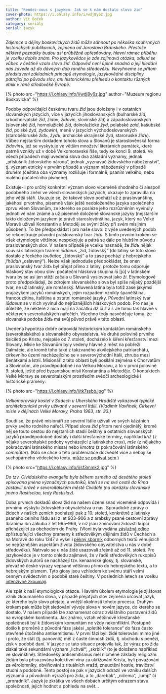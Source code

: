 ```yaml
---
title: "Rendez-vous s jazykem: Jak se k nám dostalo slovo žid"
cover-photo: https://i.ohlasy.info/i/wdj8y6z.jpg
author: Vít Boček
category: seriály
serial: jazyk
---
```


*Zájemce o dějiny boskovických židů může sáhnout po několika souhrnných historických publikacích, zejména od Jaroslava Bránského. Přestože některé poznatky budou asi průběžně upřesňovány, hlavní rámec příběhu je vcelku dobře znám. Pro jazykovědce je zde zajímavá otázka, odkud se vůbec v češtině vzalo slovo žid. Odpověď není úplně snadná a její hledání nás zavede až do dávných dob raného středověku. Nevyhneme se přitom představení základních principů etymologie, jazykovědné disciplíny pátrající po původu slov, ani historickému přehledu o kontaktu různých etnik v raně středověké Evropě.*

{% photo src="https://i.ohlasy.info/i/wdj8y6z.jpg" author="Muzeum regionu Boskovicka" %}

Podoby odpovídající českému tvaru *žid* jsou doloženy i v ostatních slovanských jazycích, více v jazycích jihoslovanských (bulharské *žid*, srbochorvatské *žȉd*, *žìdov*, *židovin*, slovinské *žȉd*) a západoslovanských (slovenské *žid*, hornolužické *žid*, dolnolužické *žyd*, polabské *zaid*, kašubské *žid*, polské *żyd*, *żydowin*), méně v jazycích východoslovanských (staroběloruské *židъ*, *žydъ*, archaické ukrajinské *žyd*, staroruské *židъ*). Vůbec nejstarším dokladem tohoto slova u Slovanů je staroslověnská forma *židovinъ*, jež se vyskytuje ve větším množství literárních památek, které patrně vznikly už v době Velkomoravské říše, tedy ke konci 9. století. Ve všech případech mají uvedená slova dva základní významy, jednak „příslušník židovského národa“, jednak „vyznavač židovského náboženství“, tj. význam etnický v prvním případě a význam náboženský v případě druhém (čeština oba významy rozlišuje i formálně, psaním velkého, nebo malého počátečního písmene).

Existuje-li pro určitý konkrétní význam slovo víceméně shodného či alespoň podobného znění ve všech slovanských jazycích, ukazuje to zpravidla na jeho větší stáří. Usuzuje se, že takové slovo pochází už z praslovanštiny, jakéhosi prvotního, písemně však ještě nedoloženého jazyka společného zprvu všem Slovanům, ze kterého se posléze jeho rozrůzněním vyvinuly jednotlivé nám známé a už písemně doložené slovanské jazyky (nejstarším takto doloženým jazykem je právě staroslověnština, jazyk, který na Velké Moravě užívali Konstantin a Metoděj se svými žáky při svém misijním působení). To lze předpokládat i pro naše slovo: z výše uvedených podob se rekonstruuje původní praslovanský tvar *židъ*. S tímto prvním krokem se však etymologie většinou nespokojuje a pátrá se dále po hlubším původu praslovanských slov. V našem případě je vcelku nasnadě, že *židъ* nějak souvisí s latinským tvarem *iūdaeus* „žid, židovský“ (do latiny se toto slovo dostalo z řeckého *ἰουδαῖος* „židovský“ a to zase pochází z hebrejského *jʻhūdah* „oslavený“). Nelze však jednoduše předpokládat, že onen praslovanský tvar *židъ* byl přejat přímo z latiny, protože tomu odporuje hláskový stav obou slov: počáteční hlásková skupina *iū* [jú] v latinském tvaru by se asi jen stěží začala u Slovanů vyslovovat jako *ži*. Etymologové proto předpokládají, že zdrojem slovanského slova byl spíše nějaký pozdější tvar, ne už latinský, ale románský. Mluvená latina byla totiž zase jakýmsi prajazykem jazyků románských, jejím rozpadem vznikly španělština, francouzština, italština a ostatní románské jazyky. Původní latinský tvar *iūdaeus* se v nich vyvinul do nejrůznějších hláskových podob. Pro nás je důležité, že některé z nich mají na začátku *dž* či *ž* a *i*. Je tomu tak hlavně v některých severoitalských nářečích. Všechno tedy nasvědčuje tomu, že slovanská podoba *židъ* má svůj původ právě v této oblasti.

Uvedená hypotéza dobře odpovídá historickým kontaktům románského (severoitalského) a slovanského obyvatelstva. Ve druhé polovině prvního tisíciletí po Kristu, nejspíše od 7. století, docházelo k šíření křesťanství mezi Slovany. Misie ke Slovanům byly vedeny hlavně z měst na pobřeží Dalmácie, ale kromě toho také z takzvaného akvilejského patriarchátu, církevního území nacházejícího se v severovýchodní Itálii, zhruba mezi Benátkami a Istrií. Misionáři z této oblasti byli posíláni zejména k Chorvatům a Slovincům, ale pravděpodobně i na Velkou Moravu, a to v první polovině 9. století, ještě před byzantskou misií Konstantina a Metoděje. O kontaktech Velké Moravy se severoitalským prostředím svědčí archeologické i historické prameny:

{% photo src="https://i.ohlasy.info/i/tk7ssbb.jpg" %}

*Velkomoravský kostel v Sadech u Uherského Hradiště vykazoval typické architektonické prvky užívané v severní Itálii. (Vladimír Vavřínek, Církevní misie v dějinách Velké Moravy, Praha 1963, str. 33.)*

Soudí se, že právě misionáři ze severní Itálie užívali ve svých kázáních prvky svého rodného nářečí. Případ slova *žid* přitom není ojedinělý, kromě něj se touto cestou do nejstarších stadií češtiny a ostatních slovanských jazyků pravděpodobně dostaly i další křesťanské termíny, například *kříž* (z nějaké severoitalské podoby vycházející z latinského *crux*), *mše* (z nějakého pokračování latinského missa) nebo *kmotra* (z pokračování latinského *commāter*). (Kdo se chce o této problematice dozvědět více a nebojí se suchopárného vědeckého textu, [může se podívat sem](https://dl.dropboxusercontent.com/u/461826/SEB9.pdf).)

{% photo src="https://i.ohlasy.info/i/sf3mmk2.jpg" %}

*Do tzv. Cividalského evangelia byla během osmého až desátého století vpisována jména význačných poutníků, kteří se na své cestě do Říma zastavili právě v severoitalském městě Cividale (na obrázku slovanské jméno Rastisclao, tedy Rastislav).*

Doba prvních dokladů slova žid na našem území snad víceméně odpovídá i prvnímu výskytu židovského obyvatelstva u nás. Sporadické zprávy o židech v našich zemích pocházejí pak z 10. století, konkrétně z latinsky psaného celního řádu asi z let 903–906 a z arabsky psané cestovní zprávy Ibrahima ibn Jakuba z let 965–966, v níž jsou zmiňováni židovští kupci přicházející za obchodem do Prahy. (Vloni byla vydána [záslužná edice](https://www.kosmas.cz/knihy/206884/archiv-cesky-dil-xli.-prameny-k-dejinam-zidu-v-cechach-a-na-morave-ve-stredoveku/) zpřístupňující všechny prameny k středověkým dějinám židů v Čechách a na Moravě do roku 1347 a vyšel i [pěkný sborník](https://www.kosmas.cz/knihy/209062/juden-in-der-mittelalterlichen-stadt/) odborných textů věnujících se nejrůznějším aspektům života židovského obyvatelstva u nás v době středověku). Natrvalo se u nás židé usazovali zřejmě až od 11. století. Pro jazykovědce je v tomto ohledu zajímavé, že v řadě středověkých rukopisů židovských autorů se nacházejí tzv. kenaanské glosy, tj. slovanské, převážně české výrazy vepsané většinou přímo do hebrejského textu, a to hebrejským písmem. Tyto glosy jsou vzhledem ke svému stáří velmi cenným svědectvím o podobě staré češtiny. V posledních letech se vcelku [intenzivně zkoumají](http://www.kosmas.cz/knihy/207550/kenaanske-glosy-ve-stredovekych-hebrejskych-rukopisech-s-vazbou-na-ceske-zeme).

Ale zpět k naší etymologické otázce. Hlavním úkolem etymologie je zjišťovat vznik zkoumaného slova, v případě přejatých slov zejména určovat jazyk, ze kterého bylo slovo přejato, a vnější okolnosti tohoto procesu. Druhým krokem pak může být sledování vývoje slova v novém jazyce, do kterého se dostalo. V našem případě lze zaznamenat odraz zvláštního postavení židů na evropském kontinentu. Jak známo, vztah většinově křesťanské společnosti byl k židovským komunitám ne vždy nekonfliktní. Postupně došlo k proměně z původní fáze jakési „spletité tolerance“ do fáze často otevřeně útočného antisemitismu. V první fázi byli židé tolerováni mimo jiné i proto, že stát (tj. panovník) měl z časté činnosti židů, tj. obchodu s penězi, zisk v podobě daní. V jazyce se tato situace projevila tak, že výraz pro žida získal také sekundární význam „lichvář“, „skrblík“ (to je doloženo například ve slovinštině). Středověký antisemitismus měl nicméně základy religiózní: židům byla přisuzována kolektivní vina za ukřižování Krista, byli považováni za věrolomníky, obviňováni z rituálních vražd, zneuctění hostie, travičství studní a podobně. Tento postoj se pak v jazycích odrazil ve vzniku dalších významů u původních výrazů pro žida, a to „darebák“, „ničema“, „lump“ či „proradník“. Jazyk je zkrátka ve všech dobách určitým odrazem stavu společnosti, jejích hodnot a pohledu na svět…
